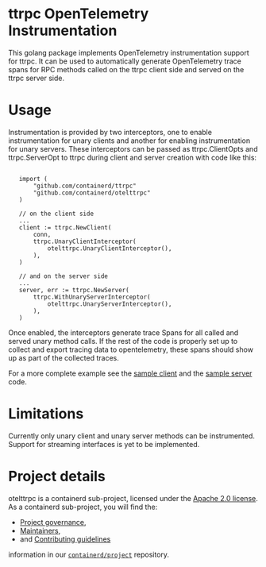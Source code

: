 # ttrpc OpenTelemetry Instrumentation

This golang package implements OpenTelemetry instrumentation support for
ttrpc. It can be used to automatically generate OpenTelemetry trace spans
for RPC methods called on the ttrpc client side and served on the ttrpc
server side.

# Usage

Instrumentation is provided by two interceptors, one to enable instrumentation
for unary clients and another for enabling instrumentation for unary servers.
These interceptors can be passed as ttrpc.ClientOpts and ttrpc.ServerOpt to
ttrpc during client and server creation with code like this:

```golang

   import (
       "github.com/containerd/ttrpc"
       "github.com/containerd/otelttrpc"
   )

   // on the client side
   ...
   client := ttrpc.NewClient(
       conn,
       ttrpc.UnaryClientInterceptor(
           otelttrpc.UnaryClientInterceptor(),
       ),
   )

   // and on the server side
   ...
   server, err := ttrpc.NewServer(
       ttrpc.WithUnaryServerInterceptor(
           otelttrpc.UnaryServerInterceptor(),
       ),
   )
```

Once enabled, the interceptors generate trace Spans for all called and served
unary method calls. If the rest of the code is properly set up to collect and
export tracing data to opentelemetry, these spans should show up as part of
the collected traces.

For a more complete example see the [sample client](example/client/main.go)
and the [sample server](example/server/main.go) code.

# Limitations

Currently only unary client and unary server methods can be instrumented.
Support for streaming interfaces is yet to be implemented.

# Project details

otelttrpc is a containerd sub-project, licensed under the [Apache 2.0 license](./LICENSE).
As a containerd sub-project, you will find the:
 * [Project governance](https://github.com/containerd/project/blob/main/GOVERNANCE.md),
 * [Maintainers](https://github.com/containerd/project/blob/main/MAINTAINERS),
 * and [Contributing guidelines](https://github.com/containerd/project/blob/main/CONTRIBUTING.md)

information in our [`containerd/project`](https://github.com/containerd/project) repository.
